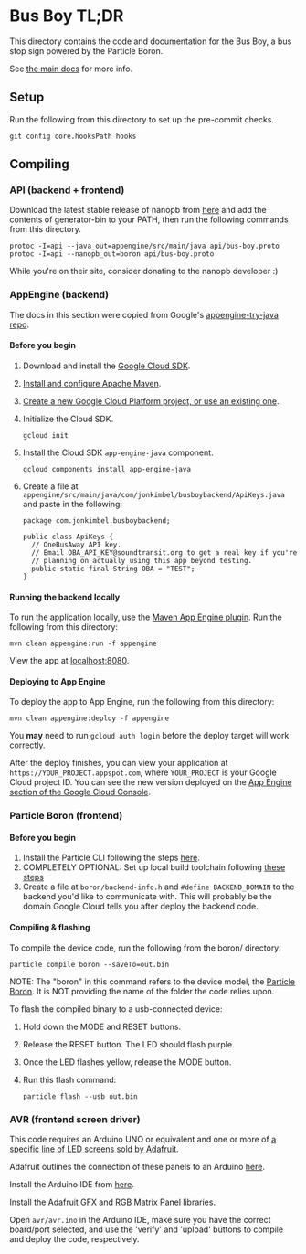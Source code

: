 # Bus Boy TL;DR

This directory contains the code and documentation for the Bus Boy, a bus stop
sign powered by the Particle Boron.

See [the main docs](docs/index.md) for more info.

## Setup

Run the following from this directory to set up the pre-commit checks.

```
git config core.hooksPath hooks
```

## Compiling

### API (backend + frontend)

Download the latest stable release of nanopb from
[here](https://jpa.kapsi.fi/nanopb/) and add the contents of generator-bin to
your PATH, then run the following commands from this directory.

```
protoc -I=api --java_out=appengine/src/main/java api/bus-boy.proto
protoc -I=api --nanopb_out=boron api/bus-boy.proto
```

While you're on their site, consider donating to the nanopb developer :)

### AppEngine (backend)

The docs in this section were copied from Google's [appengine-try-java repo](
https://github.com/GoogleCloudPlatform/appengine-try-java).

#### Before you begin

1.  Download and install the [Google Cloud
    SDK](https://cloud.google.com/sdk/docs/).
1.  [Install and configure Apache Maven](http://maven.apache.org/index.html).
1.  [Create a new Google Cloud Platform project, or use an existing one](https://console.cloud.google.com/project).
1.  Initialize the Cloud SDK.

        gcloud init

1.  Install the Cloud SDK `app-engine-java` component.

        gcloud components install app-engine-java

1.  Create a file at
    `appengine/src/main/java/com/jonkimbel/busboybackend/ApiKeys.java` and
    paste in the following:

        package com.jonkimbel.busboybackend;

        public class ApiKeys {
          // OneBusAway API key.
          // Email OBA_API_KEY@soundtransit.org to get a real key if you're
          // planning on actually using this app beyond testing.
          public static final String OBA = "TEST";
        }

#### Running the backend locally

To run the application locally, use the [Maven App Engine
plugin](https://cloud.google.com/appengine/docs/java/tools/using-maven). Run the
following from this directory:

```
mvn clean appengine:run -f appengine
```

View the app at [localhost:8080](http://localhost:8080).

#### Deploying to App Engine

To deploy the app to App Engine, run the following from this directory:

```
mvn clean appengine:deploy -f appengine
```

You **may** need to run `gcloud auth login` before the deploy target will work
correctly.

After the deploy finishes, you can view your application at
`https://YOUR_PROJECT.appspot.com`, where `YOUR_PROJECT` is your Google Cloud
project ID. You can see the new version deployed on the [App Engine section of
the Google Cloud Console](https://console.cloud.google.com/appengine/versions).

### Particle Boron (frontend)

#### Before you begin

1.  Install the Particle CLI following the steps
    [here](https://docs.particle.io/tutorials/developer-tools/cli/).
1.  COMPLETELY OPTIONAL: Set up local build toolchain following
    [these steps](https://docs.particle.io/tutorials/developer-tools/cli/#compile-and-flash-code-locally)
1.  Create a file at `boron/backend-info.h` and `#define BACKEND_DOMAIN` to the
    backend you'd like to communicate with. This will probably be the domain
    Google Cloud tells you after deploy the backend code.

#### Compiling & flashing

To compile the device code, run the following from the boron/ directory:

```
particle compile boron --saveTo=out.bin
```

NOTE: The "boron" in this command refers to the device model, the
[Particle Boron](https://store.particle.io/products/boron-lte). It is NOT
providing the name of the folder the code relies upon.

To flash the compiled binary to a usb-connected device:

1.  Hold down the MODE and RESET buttons.
1.  Release the RESET button. The LED should flash purple.
1.  Once the LED flashes yellow, release the MODE button.
1.  Run this flash command:

        particle flash --usb out.bin

### AVR (frontend screen driver)

This code requires an Arduino UNO or equivalent and one or more of [a specific
line of LED screens sold by Adafruit](https://www.adafruit.com/product/2276).

Adafruit outlines the connection of these panels to an Arduino
[here](https://learn.adafruit.com/32x16-32x32-rgb-led-matrix/).

Install the Arduino IDE from [here](https://www.arduino.cc/en/Main/Software).

Install the [Adafruit GFX](https://github.com/adafruit/Adafruit-GFX-Library) and
[RGB Matrix Panel](https://github.com/adafruit/RGB-matrix-Panel) libraries.

Open `avr/avr.ino` in the Arduino IDE, make sure you have the correct board/port
selected, and use the 'verify' and 'upload' buttons to compile and deploy the
code, respectively.
